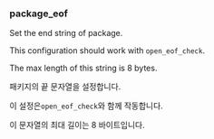 ### package_eof

Set the end string of package.

This configuration should work with `open_eof_check`.

The max length of this string is 8 bytes.

패키지의 끝 문자열을 설정합니다.

이 설정은`open_eof_check`와 함께 작동합니다.

이 문자열의 최대 길이는 8 바이트입니다.